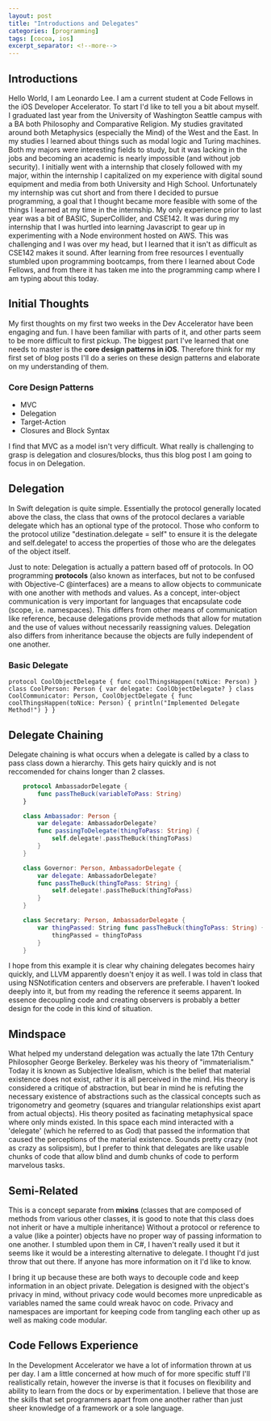 ```yaml
---
layout: post
title: "Introductions and Delegates"
categories: [programming]
tags: [cocoa, ios]
excerpt_separator: <!--more-->
---
```


## Introductions

Hello World, I am Leonardo Lee. I am a current student at Code Fellows in the iOS Developer Accelerator. To start I'd like to tell you a bit about myself. I graduated last year from the University of Washington Seattle campus with a BA both Philosophy and Comparative Religion. My studies gravitated around both Metaphysics (especially the Mind) of the West and the East. In my studies I learned about things such as modal logic and Turing machines. Both my majors were interesting fields to study, but it was lacking in the jobs and becoming an academic is nearly impossible (and without job security). I initially went with a internship that closely followed with my major, within the internship I capitalized on my experience with digital sound equipment and media from both University and High School. Unfortunately my internship was cut short and from there I decided to pursue programming, a goal that I thought became more feasible with some of the things I learned at my time in the internship. My only experience prior to last year was a bit of BASIC, SuperCollider, and CSE142\. It was during my internship that I was hurtled into learning Javascript to gear up in experimenting with a Node environment hosted on AWS. This was challenging and I was over my head, but I learned that it isn't as difficult as CSE142 makes it sound. After learning from free resources I eventually stumbled upon programming bootcamps, from there I learned about Code Fellows, and from there it has taken me into the programming camp where I am typing about this today.

## Initial Thoughts

My first thoughts on my first two weeks in the Dev Accelerator have been engaging and fun. I have been familiar with parts of it, and other parts seem to be more difficult to first pickup. The biggest part I've learned that one needs to master is the **core design patterns in iOS**. Therefore think for my first set of blog posts I'll do a series on these design patterns and elaborate on my understanding of them.

### Core Design Patterns

*   MVC
*   Delegation
*   Target-Action
*   Closures and Block Syntax

I find that MVC as a model isn't very difficult. What really is challenging to grasp is delegation and closures/blocks, thus this blog post I am going to focus in on Delegation.

## Delegation

In Swift delegation is quite simple. Essentially the protocol generally located above the class, the class that owns of the protocol declares a variable delegate which has an optional type of the protocol. Those who conform to the protocol utilize "destination.delegate = self" to ensure it is the delegate and self.delegate! to access the properties of those who are the delegates of the object itself.

Just to note: Delegation is actually a pattern based off of protocols. In OO programming **protocols** (also known as interfaces, but not to be confused with Objective-C @interfaces) are a means to allow objects to communicate with one another with methods and values. As a concept, inter-object communication is very important for languages that encapsulate code (scope, i.e. namespaces). This differs from other means of communication like reference, because delegations provide methods that allow for mutation and the use of values without necessarily reassigning values. Delegation also differs from inheritance because the objects are fully independent of one another.

### Basic Delegate

    protocol CoolObjectDelegate { func coolThingsHappen(toNice: Person) } class CoolPerson: Person { var delegate: CoolObjectDelegate? } class CoolCommunicator: Person, CoolObjectDelegate { func coolThingsHappen(toNice: Person) { println("Implemented Delegate Method!") } }

## Delegate Chaining

Delegate chaining is what occurs when a delegate is called by a class to pass class down a hierarchy. This gets hairy quickly and is not reccomended for chains longer than 2 classes.

```swift
    protocol AmbassadorDelegate {
        func passTheBuck(variableToPass: String)
    }

    class Ambassador: Person {
        var delegate: AmbassadorDelegate?
        func passingToDelegate(thingToPass: String) {
            self.delegate!.passTheBuck(thingToPass)
        }
    }

    class Governor: Person, AmbassadorDelegate {
        var delegate: AmbassadorDelegate?
        func passTheBuck(thingToPass: String) {
            self.delegate!.passTheBuck(thingToPass)
        }
    }

    class Secretary: Person, AmbassadorDelegate {
        var thingPassed: String func passTheBuck(thingToPass: String) {
            thingPassed = thingToPass
        }
    }
```

I hope from this example it is clear why chaining delegates becomes hairy quickly, and LLVM apparently doesn't enjoy it as well. I was told in class that using NSNotification centers and observers are preferable. I haven't looked deeply into it, but from my reading the reference it seems apparent. In essence decoupling code and creating observers is probably a better design for the code in this kind of situation.

## Mindspace

What helped my understand delegation was actually the late 17th Century Philosopher George Berkeley. Berkeley was his theory of "immaterialism." Today it is known as Subjective Idealism, which is the belief that material existence does not exist, rather it is all perceived in the mind. His theory is considered a critique of abstraction, but bear in mind he is refuting the necessary existence of abstractions such as the classical concepts such as trigonometry and geometry (squares and triangular relationships exist apart from actual objects). His theory posited as facinating metaphysical space where only minds existed. In this space each mind interacted with a 'delegate' (which he referred to as God) that passed the information that caused the perceptions of the material existence. Sounds pretty crazy (not as crazy as solipsism), but I prefer to think that delegates are like usable chunks of code that allow blind and dumb chunks of code to perform marvelous tasks.

## Semi-Related

This is a concept separate from **mixins** (classes that are composed of methods from various other classes, it is good to note that this class does not inherit or have a multiple inheritance) Without a protocol or reference to a value (like a pointer) objects have no proper way of passing information to one another. I stumbled upon them in C#, I haven't really used it but it seems like it would be a interesting alternative to delegate. I thought I'd just throw that out there. If anyone has more information on it I'd like to know.

I bring it up because these are both ways to decouple code and keep information in an object private. Delegation is designed with the object's privacy in mind, without privacy code would becomes more unpredicable as variables named the same could wreak havoc on code. Privacy and namespaces are important for keeping code from tangling each other up as well as making code modular.

## Code Fellows Experience

In the Development Accelerator we have a lot of information thrown at us per day. I am a little concerned at how much of for more specific stuff I'll realistically retain, however the inverse is that it focuses on flexibility and ability to learn from the docs or by experimentation. I believe that those are the skills that set programmers apart from one another rather than just sheer knowledge of a framework or a sole language.